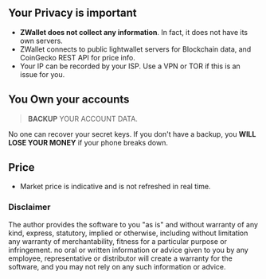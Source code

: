 ## Your Privacy is important

- **ZWallet does not collect any information**. In fact, it does not have its own servers.
- ZWallet connects to public lightwallet servers
for Blockchain data, and CoinGecko REST API for price info.
- Your IP can be recorded by your ISP. Use a VPN or TOR if this is an issue for you.

## You Own your accounts

> **BACKUP** YOUR ACCOUNT DATA. 
 
No one can recover your secret
keys. If you don't have a backup, you **WILL LOSE YOUR MONEY** if your phone breaks down.

## Price

- Market price is indicative and is not refreshed in real time.

### Disclaimer
The author provides the software to you "as is" and without warranty of any kind, express, statutory, 
implied or otherwise, including without limitation any warranty of merchantability, 
fitness for a particular purpose or infringement. no oral or written information or 
advice given to you by any employee, representative or distributor will create a warranty 
for the software, and you may not rely on any such information or advice.

  
